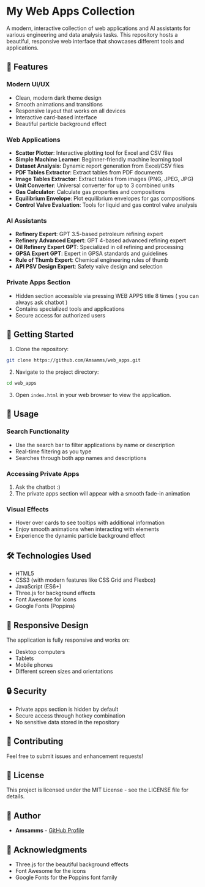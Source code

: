 # My Web Apps Collection

A modern, interactive collection of web applications and AI assistants for various engineering and data analysis tasks. This repository hosts a beautiful, responsive web interface that showcases different tools and applications.

## 🌟 Features

### Modern UI/UX
- Clean, modern dark theme design
- Smooth animations and transitions
- Responsive layout that works on all devices
- Interactive card-based interface
- Beautiful particle background effect

### Web Applications
- **Scatter Plotter**: Interactive plotting tool for Excel and CSV files
- **Simple Machine Learner**: Beginner-friendly machine learning tool
- **Dataset Analysis**: Dynamic report generation from Excel/CSV files
- **PDF Tables Extractor**: Extract tables from PDF documents
- **Image Tables Extractor**: Extract tables from images (PNG, JPEG, JPG)
- **Unit Converter**: Universal converter for up to 3 combined units
- **Gas Calculator**: Calculate gas properties and compositions
- **Equilibrium Envelope**: Plot equilibrium envelopes for gas compositions
- **Control Valve Evaluation**: Tools for liquid and gas control valve analysis

### AI Assistants
- **Refinery Expert**: GPT 3.5-based petroleum refining expert
- **Refinery Advanced Expert**: GPT 4-based advanced refining expert
- **Oil Refinery Expert GPT**: Specialized in oil refining and processing
- **GPSA Expert GPT**: Expert in GPSA standards and guidelines
- **Rule of Thumb Expert**: Chemical engineering rules of thumb
- **API PSV Design Expert**: Safety valve design and selection

### Private Apps Section
- Hidden section accessible via pressing WEB APPS title 8 times ( you can always ask chatbot )
- Contains specialized tools and applications
- Secure access for authorized users

## 🚀 Getting Started

1. Clone the repository:
```bash
git clone https://github.com/Amsamms/web_apps.git
```

2. Navigate to the project directory:
```bash
cd web_apps
```

3. Open `index.html` in your web browser to view the application.

## 🎯 Usage

### Search Functionality
- Use the search bar to filter applications by name or description
- Real-time filtering as you type
- Searches through both app names and descriptions

### Accessing Private Apps
1. Ask the chatbot :)
2. The private apps section will appear with a smooth fade-in animation

### Visual Effects
- Hover over cards to see tooltips with additional information
- Enjoy smooth animations when interacting with elements
- Experience the dynamic particle background effect

## 🛠️ Technologies Used

- HTML5
- CSS3 (with modern features like CSS Grid and Flexbox)
- JavaScript (ES6+)
- Three.js for background effects
- Font Awesome for icons
- Google Fonts (Poppins)

## 📱 Responsive Design

The application is fully responsive and works on:
- Desktop computers
- Tablets
- Mobile phones
- Different screen sizes and orientations

## 🔒 Security

- Private apps section is hidden by default
- Secure access through hotkey combination
- No sensitive data stored in the repository

## 🤝 Contributing

Feel free to submit issues and enhancement requests!

## 📄 License

This project is licensed under the MIT License - see the LICENSE file for details.

## 👤 Author

- **Amsamms** - [GitHub Profile](https://github.com/Amsamms)

## 🙏 Acknowledgments

- Three.js for the beautiful background effects
- Font Awesome for the icons
- Google Fonts for the Poppins font family 
